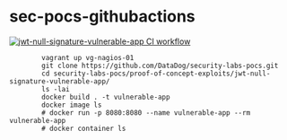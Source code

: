 # sec-pocs-githubactions
[![jwt-null-signature-vulnerable-app CI workflow](https://github.com/githubfoam/sec-pocs-githubactions/actions/workflows/ubuntu-workflow.yml/badge.svg)](https://github.com/githubfoam/sec-pocs-githubactions/actions/workflows/ubuntu-workflow.yml)  

~~~~
        vagrant up vg-nagios-01 
        git clone https://github.com/DataDog/security-labs-pocs.git     
        cd security-labs-pocs/proof-of-concept-exploits/jwt-null-signature-vulnerable-app/
        ls -lai
        docker build . -t vulnerable-app
        docker image ls
        # docker run -p 8080:8080 --name vulnerable-app --rm vulnerable-app
        # docker container ls
~~~~